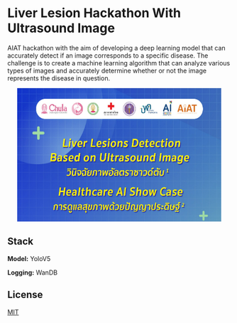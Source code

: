 
# Liver Lesion Hackathon With Ultrasound Image

AIAT hackathon with the aim of developing a deep learning model that can accurately detect if an image corresponds to a specific disease. The challenge is to create a machine learning algorithm that can analyze various types of images and accurately determine whether or not the image represents the disease in question.





<p align="center">
  <img width="460" height="300" src="./im.png">
</p>

## Stack

**Model:** YoloV5

**Logging:** WanDB



## License

[MIT](https://choosealicense.com/licenses/mit/)

